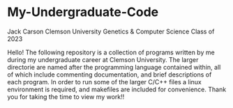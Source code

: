 # My-Undergraduate-Code
Jack Carson
Clemson University Genetics & Computer Science
Class of 2023


Hello! The following repository is a collection of programs written by me during my undergraduate career at Clemson University. The larger directorie are named after the programming language contained within, all of which include commenting documentation, and brief descriptions of each program. In order to run some of the larger C/C++ files a linux environment is required, and makefiles are included for convenience. Thank you for taking the time to view my work!!

